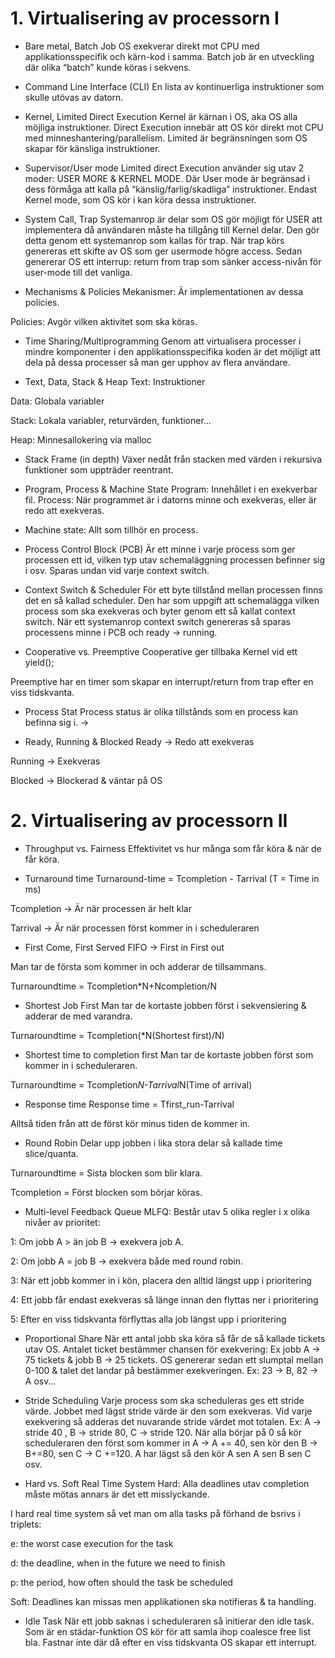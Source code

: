 # 1. Virtualisering av processorn I

- Bare metal, Batch Job
OS exekverar direkt mot CPU med applikationsspecifik och kärn-kod i samma. Batch job är en utveckling där olika “batch” kunde köras i sekvens.

- Command Line Interface (CLI)
En lista av kontinuerliga instruktioner som skulle utövas av datorn.

- Kernel, Limited Direct Execution
Kernel är kärnan i OS, aka OS alla möjliga instruktioner. Direct Execution innebär att OS kör direkt mot CPU med minneshantering/parallelism. Limited är begränsningen som OS skapar för känsliga instruktioner.

- Supervisor/User mode
Limited direct Execution använder sig utav 2 moder: USER MORE & KERNEL MODE.
Där User mode är begränsad i dess förmåga att kalla på “känslig/farlig/skadliga” instruktioner. Endast Kernel mode, som OS kör i kan köra dessa instruktioner.

- System Call, Trap
Systemanrop är delar som OS gör möjligt för USER att implementera då användaren måste ha tillgång till Kernel delar. Den gör detta genom ett systemanrop som kallas för trap. När trap körs genereras ett skifte av OS som ger usermode högre access. Sedan genererar OS ett interrup: return from trap som sänker access-nivån för user-mode till det vanliga.

- Mechanisms & Policies
Mekanismer: Är implementationen av dessa policies. 

Policies: Avgör vilken aktivitet som ska köras. 

- Time Sharing/Multiprogramming
Genom att virtualisera processer i mindre komponenter i den applikationsspecifika koden är det möjligt att dela på dessa processer så man ger upphov av flera användare.

- Text, Data, Stack & Heap
Text: Instruktioner 

Data: Globala variabler

Stack: Lokala variabler, returvärden, funktioner…

Heap: Minnesallokering via malloc

- Stack Frame (in depth)
Växer nedåt från stacken med värden i rekursiva funktioner som uppträder reentrant.

- Program, Process & Machine State
Program: Innehållet i en exekverbar fil.
Process: När programmet är i datorns minne och exekveras, eller är redo att exekveras.

- Machine state: Allt som tillhör en process.

- Process Control Block (PCB)
Är ett minne i varje process som ger processen ett id, vilken typ utav schemaläggning processen befinner sig i osv. Sparas undan vid varje context switch.

- Context Switch & Scheduler
För ett byte tillstånd mellan processen finns det en så kallad scheduler. Den har som uppgift att schemalägga vilken process som ska exekveras och byter genom ett så kallat context switch. När ett systemanrop context switch genereras så sparas processens minne i PCB och ready → running.

- Cooperative vs. Preemptive
Cooperative ger tillbaka Kernel vid ett yield();

Preemptive har en timer som skapar en interrupt/return from trap efter en viss tidskvanta. 

- Process Stat
Process status är olika tillstånds som en process kan befinna sig i. →

- Ready, Running & Blocked
Ready → Redo att exekveras

Running → Exekveras

Blocked → Blockerad & väntar på OS 

# 2. Virtualisering av processorn II

- Throughput vs. Fairness
Effektivitet vs hur många som får köra & när de får köra.

- Turnaround time
Turnaround-time = Tcompletion - Tarrival (T = Time in ms)

Tcompletion → Är när processen är helt klar

Tarrival → Är när processen först kommer in i scheduleraren

- First Come, First Served
FIFO → First in First out

Man tar de första som kommer in och adderar de tillsammans.

Turnaroundtime = Tcompletion*N+Ncompletion/N


- Shortest Job First
Man tar de kortaste jobben först i sekvensiering & adderar de med varandra.

Turnaroundtime = Tcompletion(*N(Shortest first)/N)

- Shortest time to completion first
Man tar de kortaste jobben först som kommer in i scheduleraren.

Turnaroundtime = Tcompletion*N-Tarrival*N(Time of arrival)

- Response time
Response time = Tfirst_run-Tarrival

Alltså tiden från att de först kör minus tiden de kommer in.

- Round Robin
Delar upp jobben i lika stora delar så kallade time slice/quanta.

Turnaroundtime = Sista blocken som blir klara.

Tcompletion = Först blocken som börjar köras.

- Multi-level Feedback Queue
MLFQ:
Består utav 5 olika regler i x olika nivåer av prioritet:

1: Om jobb A > än job B → exekvera job A. 

2: Om jobb A = job B → exekvera både med round robin.

3: När ett jobb kommer in i kön, placera den alltid längst upp i prioritering

4: Ett jobb får endast exekveras så länge innan den flyttas ner i prioritering

5: Efter en viss tidskvanta förflyttas alla job längst upp i prioritering 

- Proportional Share
När ett antal jobb ska köra så får de så kallade tickets utav OS. Antalet ticket bestämmer chansen för exekvering: Ex jobb A → 75 tickets & jobb B → 25 tickets. OS genererar sedan ett slumptal mellan 0-100 & talet det landar på bestämmer exekveringen. Ex: 23 → B, 82 → A osv…

- Stride Scheduling
Varje process som ska scheduleras ges ett stride värde. Jobbet med lägst stride värde är den som exekveras. Vid varje exekvering så adderas det nuvarande stride värdet mot totalen. Ex: A → stride 40 , B → stride 80, C → stride 120. När alla börjar på 0 så kör scheduleraren den först som kommer in A → A += 40, sen kör den B → B+=80, sen C → C +=120. A har lägst så den kör A sen A sen B sen C osv.

- Hard vs. Soft Real Time System
Hard: Alla deadlines utav completion måste mötas annars är det ett misslyckande.

I hard real time system så vet man om alla tasks på förhand de bsrivs i triplets:

e: the worst case execution for the task

d: the deadline, when in the future we need to finish

p: the period, how often should the task be scheduled

Soft: Deadlines kan missas men applikationen ska notifieras & ta handling.

- Idle Task
När ett jobb saknas i scheduleraren så initierar den idle task. Som är en städar-funktion OS kör för att samla ihop coalesce free list bla. Fastnar inte där då efter en viss tidskvanta OS skapar ett interrupt.

